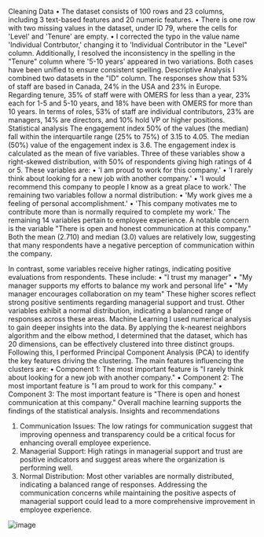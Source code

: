 Cleaning Data
•	The dataset consists of 100 rows and 23 columns, including 3 text-based features and 20 numeric features.
•	There is one row with two missing values in the dataset, under ID 79, where the cells for 'Level' and 'Tenure' are empty.
•	I corrected the typo in the value name 'Individual Contrbutor,' changing it to 'Individual Contributor in the "Level" column. Additionally, I resolved the inconsistency in the spelling in the "Tenure" column where '5-10 years' appeared in two variations. Both cases have been unified to ensure consistent spelling.
Descriptive Analysis
I combined two datasets in the "ID" column. The responses show that 53% of staff are based in Canada, 24% in the USA and 23% in Europe. Regarding tenure, 35% of staff were with OMERS for less than a year, 23% each for 1-5 and 5-10 years, and 18% have been with OMERS for more than 10 years. In terms of roles,  53% of staff are individual contributors, 23% are managers, 14% are directors, and 10% hold VP or higher positions.
Statistical analysis
The engagement index 50% of the values (the median) fall within the interquartile range (25% to 75%) of 3.15 to 4.05. The median (50%) value of the engagement index is 3.6.
The engagement index is calculated as the mean of five variables. Three of these variables show a right-skewed distribution, with 50% of respondents giving high ratings of 4 or 5. These variables are:
•	'I am proud to work for this company.'
•	'I rarely think about looking for a new job with another company.'
•	'I would recommend this company to people I know as a great place to work.'
The remaining two variables follow a normal distribution:
•	'My work gives me a feeling of personal accomplishment.'
•	'This company motivates me to contribute more than is normally required to complete my work.'
The remaining 14 variables pertain to employee experience. A notable concern is the variable "There is open and honest communication at this company." Both the mean (2.710) and median (3.0) values are relatively low, suggesting that many respondents have a negative perception of communication within the company.

In contrast, some variables receive higher ratings, indicating positive evaluations from respondents. These include:
•	"I trust my manager"
•	"My manager supports my efforts to balance my work and personal life"
•	"My manager encourages collaboration on my team"
These higher scores reflect strong positive sentiments regarding managerial support and trust.
Other variables exhibit a normal distribution, indicating a balanced range of responses across these areas.
Machine Learning 
I used numerical analysis to gain deeper insights into the data. By applying the k-nearest neighbors algorithm and the elbow method, I determined that the dataset, which has 20 dimensions, can be effectively clustered into three distinct groups. Following this, I performed Principal Component Analysis (PCA) to identify the key features driving the clustering. The main features influencing the clusters are:
•	Component 1: The most important feature is "I rarely think about looking for a new job with another company."
•	Component 2: The most important feature is "I am proud to work for this company."
•	Component 3: The most important feature is "There is open and honest communication at this company."
Overall machine learning supports the findings of the statistical analysis.
Insights and recommendations
1.	Communication Issues: The low ratings for communication suggest that improving openness and transparency could be a critical focus for enhancing overall employee experience.
2.	Managerial Support: High ratings in managerial support and trust are positive indicators and suggest areas where the organization is performing well.
3.	Normal Distribution: Most other variables are normally distributed, indicating a balanced range of responses.
Addressing the communication concerns while maintaining the positive aspects of managerial support could lead to a more comprehensive improvement in employee experience.

![image](https://github.com/user-attachments/assets/73d1586b-6afc-4cf6-9f58-32c1d12f7497)
